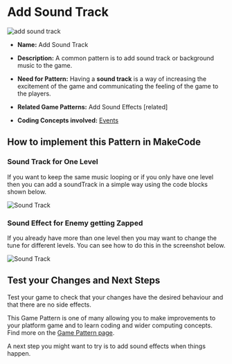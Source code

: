 # Add Sound Track

![add sound track](https://raw.githubusercontent.com/mickfuzz/makecode-platformer-101/master/images/patterns/game_polish_soundtrack.jpg)

* **Name:** Add Sound Track

* **Description:** A common pattern is to add sound track or background music to the game.

* **Need for Pattern:** Having a **sound track** is a way of increasing the excitement of the game and communicating the feeling
of the game to the players.

* **Related Game Patterns:** Add Sound Effects [related]

* **Coding Concepts involved:** [Events](learningDimensions#events)


## How to implement this Pattern in MakeCode

### Sound Track for One Level

If you want to keep the same music looping or if you only have one level then you can add a soundTrack in a simple way
using the code blocks shown below.

![Sound Track](https://raw.githubusercontent.com/mickfuzz/makecode-platformer-101/master/images/soundTrack1.png)

### Sound Effect for Enemy getting Zapped

If you already have more than one level then you may want to change the tune for different levels. You can see how to
do this in the screenshot below.

![Sound Track](https://raw.githubusercontent.com/mickfuzz/makecode-platformer-101/master/images/soundTrack2.png)

## Test your Changes and Next Steps

Test your game to check that your changes have the desired behaviour and that there are no side effects.

This Game Pattern is one of many allowing you to make improvements to your platform game and to learn coding and wider computing concepts.
Find more on the [Game Pattern page](gamePatterns.md).

A next step you might want to try is to add sound effects when things happen.
